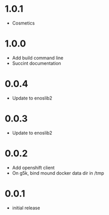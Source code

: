 # 1.0.1

- Cosmetics

# 1.0.0

- Add build command line
- Succint documentation

# 0.0.4

- Update to enoslib2

# 0.0.3

- Update to enoslib2

# 0.0.2

- Add openshift client
- On g5k, bind mound docker data dir in /tmp


# 0.0.1

- initial release
